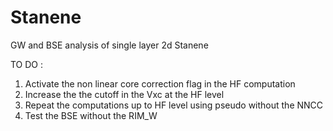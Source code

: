 # Stanene
GW and BSE analysis of single layer 2d Stanene


TO DO : 

 1) Activate the non linear core correction flag in the HF computation
 2) Increase the the cutoff in the Vxc at the HF level
 3) Repeat the computations up to HF level using pseudo without the NNCC
 4) Test the BSE without the RIM_W